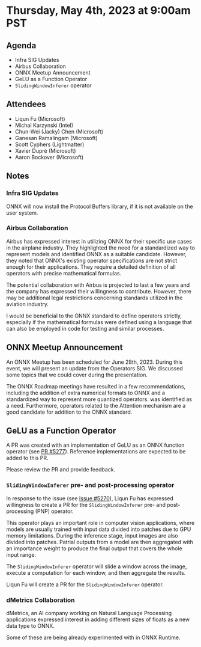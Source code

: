 # Thursday, May 4th, 2023 at 9:00am PST

## Agenda

* Infra SIG Updates
* Airbus Collaboration
* ONNX Meetup Announcement
* GeLU as a Function Operator
* `SlidingWindowInferer` operator


## Attendees

* Liqun Fu (Microsoft)
* Michal Karzynski (Intel)
* Chun-Wei (Jacky) Chen (Microsoft)
* Ganesan Ramalingam (Microsoft)
* Scott Cyphers (Lightmatter)
* Xavier Dupré (Microsoft)
* Aaron Bockover (Microsoft)


## Notes

### Infra SIG Updates

ONNX will now install the Protocol Buffers library, if it is not available on the user system.


### Airbus Collaboration

Airbus has expressed interest in utilizing ONNX for their specific use cases in
the airplane industry. They highlighted the need for a standardized way to represent
models and identified ONNX as a suitable candidate. However, they noted that ONNX's 
existing operator specifications are not strict enough for their applications. 
They require a detailed definition of all operators with precise mathematical formulas.

The potential collaboration with Airbus is projected to last a few years and the company
has expressed their willingness to contribute. However, there may be additional legal
restrictions concerning standards utilized in the aviation industry. 

I would be beneficial to the ONNX standard to define operators strictly, especially if
the mathematical formulas were defined using a language that can also be employed 
in code for testing and similar processes.


## ONNX Meetup Announcement

An ONNX Meetup has been scheduled for June 28th, 2023. 
During this event, we will present an update from the Operators SIG.
We discussed some topics that we could cover during the presentation.

The ONNX Roadmap meetings have resulted in a few recommendations, 
including the addition of extra numerical formats to ONNX and a standardized way
to represent more quantized operators. was identified as a need. 
Furthermore, operators related to the Attention mechanism are a good candidate for
addition to the ONNX standard.


## GeLU as a Function Operator

A PR was created with an implementation of GeLU as an ONNX function operator 
(see [PR #5277](https://github.com/onnx/onnx/pull/5277)). 
Reference implementations are expected to be added to this PR. 

Please review the PR and provide feedback.


### `SlidingWindowInferer` pre- and post-processing operator

In response to the issue (see [Issue #5270](https://github.com/onnx/onnx/issues/5270)), 
Liqun Fu has expressed willingness to create a PR for the `SlidingWindowInferer` 
pre- and post-processing (PNP) operator. 

This operator plays an important role in computer vision applications, where models
are usually trained with input data divided into patches due to GPU memory limitations.
During the inference stage, input images are also divided into patches.
Patrial outputs from a model are then aggregated with an importance weight 
to produce the final output that covers the whole input range. 

The `SlidingWindowInferer` operator will slide a window across the image, 
execute a computation for each window, and then aggregate the results.

Liqun Fu will create a PR for the `SlidingWindowInferer` operator.

### dMetrics Collaboration

dMetrics, an AI company working on Natural Language Processing applications
expressed interest in adding different sizes of floats as a new data type to ONNX. 

Some of these are being already experimented with in ONNX Runtime.
